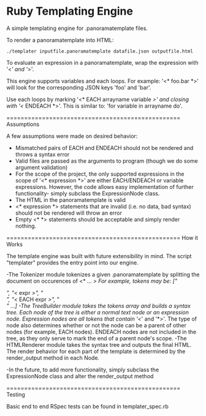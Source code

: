 Ruby Templating Engine
====================================

A simple templating engine for .panoramatemplate files.

To render a panoramatemplate into HTML:
	
	./templater inputfile.panoramatemplate datafile.json outputfile.html

To evaluate an expression in a panoramatemplate, wrap the expression with
'<*' and '*>'.

This engine supports variables and each loops. 
For example:
'<* foo.bar *>' will look for the corresponding JSON keys 'foo' and 'bar'.

Use each loops by marking '<* EACH arrayname variable *>' and closing with 
'<* ENDEACH *>'. This is similar to: 'for variable in arrayname do'.

=================================================
Assumptions

A few assumptions were made on desired behavior:
- Mismatched pairs of EACH and ENDEACH should not be rendered and throws a syntax error
- Valid files are passed as the arguments to program (though we do some argument validation)
- For the scope of the project, the only supported expressions in the scope of '<* expression *>' are 
	either EACH/ENDEACH or variable expressions. However, the code allows easy implementation of
	further functionality- simply subclass the ExpressionNode class.
- The HTML in the panoramatemplate is valid
- <* expression *> statements that are invalid (i.e. no data, bad syntax) should not be rendered will throw an error
- Empty <* *> statements should be acceptable and simply render nothing.

=================================================
How it Works

The template engine was built with future extensibility in mind. The script "templater" provides the entry point into
our engine.

-The Tokenizer module tokenizes a given .panoramatemplate by splitting the document on occurences of <* ... *>
	For example, tokens may be: ["<html><body><div>", "<* expr *>", "</div><aside>", "<* EACH expr *>", "</aside>" ...]
-The TreeBuilder module takes the tokens array and builds a syntax tree. Each node of the tree is either a normal 
	text node or an expression node. Expression nodes are all tokens that contain '<*' and '*>'. The type of node also 
	determines whether or not the node can be a parent of other nodes (for example, EACH nodes). ENDEACH nodes are not 
	included in the tree, as they only serve to mark the end of a parent node's scope. 
-The HTMLRenderer module takes the syntax tree and outputs the final HTML. The render behavior for each part of 
	the template is determined by the render_output method in each Node.

-In the future, to add more functionality, simply subclass the ExpressionNode class and alter the render_output method

=================================================
Testing

Basic end to end RSpec tests can be found in templater_spec.rb

